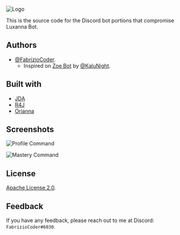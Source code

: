 ![Logo](https://cdn.discordapp.com/attachments/1003825080188543007/1005125543773089802/LUXANNA_BOT.png)

This is the source code for the Discord bot portions that compromise Luxanna Bot.

## Authors

- [@FabrizioCoder](https://www.github.com/FabrizioCoder).
  - Inspired on [Zoe Bot](https://github.com/Zoe-Discord-Bot/Zoe-Discord-Bot) by [@KaluNight](https://github.com/KaluNight).


## Built with

* [JDA](https://github.com/DV8FromTheWorld/JDA)
* [R4J](https://github.com/stelar7/R4J)
* [Orianna](https://github.com/meraki-analytics/orianna)


## Screenshots

![Profile Command](https://user-images.githubusercontent.com/74118796/183250665-83423119-dcb6-41be-a397-1cfca423136a.png)

![Mastery Command](https://user-images.githubusercontent.com/74118796/183252921-1f1f9095-d5d5-4427-b33a-88758f455727.png)


## License

[Apache License 2.0](https://choosealicense.com/licenses/apache-2.0/).


## Feedback

If you have any feedback, please reach out to me at Discord: `FabrizioCoder#6030`.